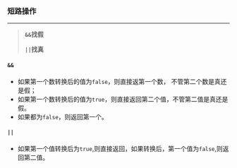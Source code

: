 ### 短路操作
---

> **`&&`找假** 
>
> **`||`找真**

#### `&&`
- 如果第一个数转换后的值为`false`，则直接返第一个数， 不管第二个数是真还是假；
- 如果第一个数转换后的值为`true`，则直接返回第二个值，不管第二值是真还是假。
- 如果都为`false`，则返回第一个。

#### `||`
- 如果第一个值转换后为`true`,则直接返回，如果转换后，第一个值为`false`,则返回第二值。